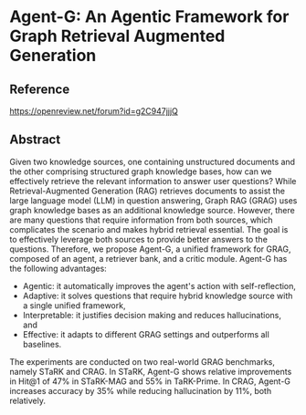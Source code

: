 # Agent-G: An Agentic Framework for Graph Retrieval Augmented Generation
## Reference

https://openreview.net/forum?id=g2C947jjjQ

## Abstract

Given two knowledge sources, one containing unstructured documents and the other comprising structured graph knowledge bases, how can we effectively retrieve the relevant information to answer user questions? While Retrieval-Augmented Generation (RAG) retrieves documents to assist the large language model (LLM) in question answering, Graph RAG (GRAG) uses graph knowledge bases as an additional knowledge source. However, there are many questions that require information from both sources, which complicates the scenario and makes hybrid retrieval essential. The goal is to effectively leverage both sources to provide better answers to the questions. Therefore, we propose Agent-G, a unified framework for GRAG, composed of an agent, a retriever bank, and a critic module. Agent-G has the following advantages:

- Agentic: it automatically improves the agent's action with self-reflection,
- Adaptive: it solves questions that require hybrid knowledge source with a single unified framework,
- Interpretable: it justifies decision making and reduces hallucinations, and
- Effective: it adapts to different GRAG settings and outperforms all baselines.

The experiments are conducted on two real-world GRAG benchmarks, namely STaRK and CRAG. In STaRK, Agent-G shows relative improvements in Hit@1 of 47% in STaRK-MAG and 55% in TaRK-Prime. In CRAG, Agent-G increases accuracy by 35% while reducing hallucination by 11%, both relatively.
